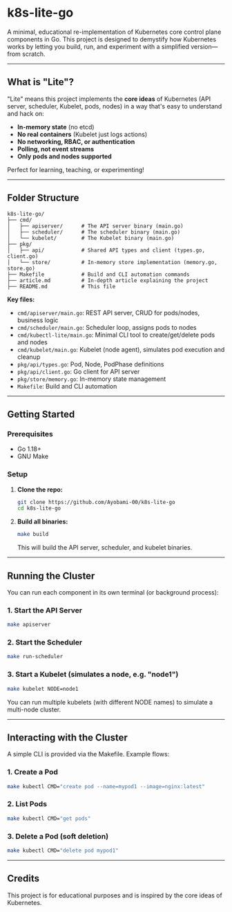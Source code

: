 # k8s-lite-go

A minimal, educational re-implementation of Kubernetes core control plane components in Go. This project is designed to demystify how Kubernetes works by letting you build, run, and experiment with a simplified version—from scratch.

---

## What is "Lite"?

"Lite" means this project implements the **core ideas** of Kubernetes (API server, scheduler, Kubelet, pods, nodes) in a way that's easy to understand and hack on:
- **In-memory state** (no etcd)
- **No real containers** (Kubelet just logs actions)
- **No networking, RBAC, or authentication**
- **Polling, not event streams**
- **Only pods and nodes supported**

Perfect for learning, teaching, or experimenting!

---

## Folder Structure

```
k8s-lite-go/
├── cmd/
│   ├── apiserver/      # The API server binary (main.go)
│   ├── scheduler/      # The scheduler binary (main.go)
│   └── kubelet/        # The Kubelet binary (main.go)
├── pkg/
│   ├── api/            # Shared API types and client (types.go, client.go)
│   └── store/          # In-memory store implementation (memory.go, store.go)
├── Makefile            # Build and CLI automation commands
├── article.md          # In-depth article explaining the project
├── README.md           # This file
```

**Key files:**
- `cmd/apiserver/main.go`: REST API server, CRUD for pods/nodes, business logic
- `cmd/scheduler/main.go`: Scheduler loop, assigns pods to nodes
- `cmd/kubectl-lite/main.go`: Minimal CLI tool to create/get/delete pods and nodes
- `cmd/kubelet/main.go`: Kubelet (node agent), simulates pod execution and cleanup
- `pkg/api/types.go`: Pod, Node, PodPhase definitions
- `pkg/api/client.go`: Go client for API server
- `pkg/store/memory.go`: In-memory state management
- `Makefile`: Build and CLI automation

---

## Getting Started

### Prerequisites
- Go 1.18+
- GNU Make

### Setup
1. **Clone the repo:**

   ```sh
   git clone https://github.com/Ayobami-00/k8s-lite-go
   cd k8s-lite-go
   ```
2. **Build all binaries:**

   ```sh
   make build
   ```
   This will build the API server, scheduler, and kubelet binaries.

---

## Running the Cluster

You can run each component in its own terminal (or background process):

### 1. Start the API Server
```sh
make apiserver
```

### 2. Start the Scheduler
```sh
make run-scheduler
```

### 3. Start a Kubelet (simulates a node, e.g. "node1")
```sh
make kubelet NODE=node1
```
You can run multiple kubelets (with different NODE names) to simulate a multi-node cluster.

---

## Interacting with the Cluster

A simple CLI is provided via the Makefile. Example flows:

### 1. Create a Pod
```sh
make kubectl CMD="create pod --name=mypod1 --image=nginx:latest"
```

### 2. List Pods
```sh
make kubectl CMD="get pods"
```

### 3. Delete a Pod (soft deletion)
```sh
make kubectl CMD="delete pod mypod1"
```
---

## Credits
This project is for educational purposes and is inspired by the core ideas of Kubernetes.
